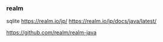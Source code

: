 ### realm

sqlite
https://realm.io/jp/
https://realm.io/jp/docs/java/latest/

https://github.com/realm/realm-java





